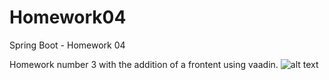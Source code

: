 # Homework04
Spring Boot - Homework 04

Homework number 3 with the addition of a frontent using vaadin.
![alt text](https://i.imgur.com/BAM0Vgo.jpg)
